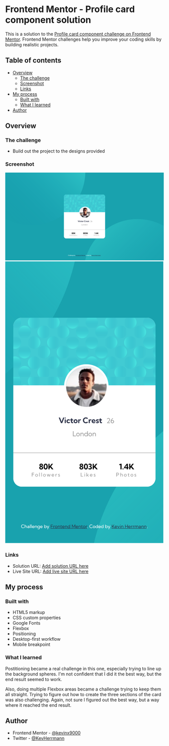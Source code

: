 # Frontend Mentor - Profile card component solution

This is a solution to the [Profile card component challenge on Frontend Mentor](https://www.frontendmentor.io/challenges/profile-card-component-cfArpWshJ). Frontend Mentor challenges help you improve your coding skills by building realistic projects. 

## Table of contents

- [Overview](#overview)
  - [The challenge](#the-challenge)
  - [Screenshot](#screenshot)
  - [Links](#links)
- [My process](#my-process)
  - [Built with](#built-with)
  - [What I learned](#what-i-learned)
- [Author](#author)

## Overview

### The challenge

- Build out the project to the designs provided

### Screenshot

![My Desktop Screenshot](my-desktop-screenshot.png)
![My Mobile Screenshot](my-mobile-screenshot.png)


### Links

- Solution URL: [Add solution URL here](https://github.com/kevinx9000/profile-card-component)
- Live Site URL: [Add live site URL here](https://kevinx9000.github.io/profile-card-component/)

## My process

### Built with

- HTML5 markup
- CSS custom properties
- Google Fonts
- Flexbox
- Positioning
- Desktop-first workflow
- Mobile breakpoint

### What I learned

Postitioning became a real challenge in this one, especially trying to line up the background spheres. I'm not confident that I did it the best way, but the end result seemed to work.

Also, doing multiple Flexbox areas became a challenge trying to keep them all straight. Trying to figure out how to create the three sections of the card was also challenging. Again, not sure I figured out the best way, but a way where it reached the end result.

## Author

- Frontend Mentor - [@kevinx9000](https://www.frontendmentor.io/profile/kevinx9000)
- Twitter - [@KevHerrmann](https://www.twitter.com/KevHerrmann)
